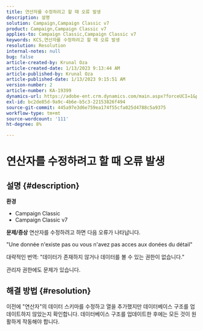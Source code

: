 ```yaml
---
title: 연산자를 수정하려고 할 때 오류 발생
description: 설명
solution: Campaign,Campaign Classic v7
product: Campaign,Campaign Classic v7
applies-to: Campaign Classic,Campaign Classic v7
keywords: KCS,연산자를 수정하려고 할 때 오류 발생
resolution: Resolution
internal-notes: null
bug: false
article-created-by: Krunal Oza
article-created-date: 1/13/2023 9:13:44 AM
article-published-by: Krunal Oza
article-published-date: 1/13/2023 9:15:51 AM
version-number: 2
article-number: KA-19399
dynamics-url: https://adobe-ent.crm.dynamics.com/main.aspx?forceUCI=1&pagetype=entityrecord&etn=knowledgearticle&id=542a2e92-2293-ed11-aad1-6045bd006793
exl-id: bc2de85d-9a9c-4b6e-b5c3-22153826f494
source-git-commit: 445a97e3d6e759ea174f55cfa025d4788c5a9375
workflow-type: tm+mt
source-wordcount: '111'
ht-degree: 8%

---
```


# 연산자를 수정하려고 할 때 오류 발생

## 설명 {#description}

<b>환경</b>
- Campaign Classic
- Campaign Classic v7



<b>문제/증상</b>
연산자를 수정하려고 하면 다음 오류가 나타납니다.

&quot;Une donnée n&#39;existe pas ou vous n&#39;avez pas acces aux donées du détail&quot;

대략적인 번역: &quot;데이터가 존재하지 않거나 데이터를 볼 수 있는 권한이 없습니다.&quot;

관리자 권한에도 문제가 있습니다.


## 해결 방법 {#resolution}


이전에 &quot;연산자&quot;의 데이터 스키마를 수정하고 열을 추가했지만 데이터베이스 구조를 업데이트하지 않았는지 확인합니다. 데이터베이스 구조를 업데이트한 후에는 모든 것이 원활하게 작동해야 합니다.
